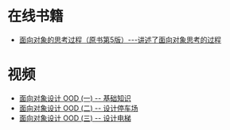 


# 在线书籍

* [面向对象的思考过程（原书第5版）---讲述了面向对象思考的过程](https://weread.qq.com/web/reader/b7d3230072620d8db7d5a67)

# 视频

* [面向对象设计 OOD (一) -- 基础知识](https://www.youtube.com/watch?v=hI0sdGc31vI&t=218s)
* [面向对象设计 OOD (二) -- 设计停车场](https://www.youtube.com/watch?v=QqET6h00GE0&list=PLbaIOC0vpjNVQEfKGHmU6rqZhcwnnm3jT&index=2)
* [面向对象设计 OOD (三) -- 设计电梯](https://www.youtube.com/watch?v=2oyTjBEJ2CQ&list=PLbaIOC0vpjNVQEfKGHmU6rqZhcwnnm3jT&index=3)

